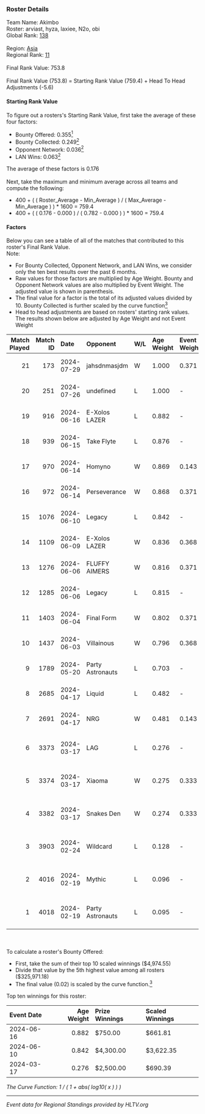 ### Roster Details<br />
Team Name: Akimbo<br />
Roster: arviast, hyza, laxiee, N2o, obi<br />
Global Rank: [138](../standings_global.md)<br />
<br />
Region: [Asia]( ../standings_asia.md)<br />
Regional Rank: [11]( ../standings_asia.md)<br />
<br />
Final Rank Value:  753.8<br />
<br />
Final Rank Value (753.8) = Starting Rank Value (759.4) + Head To Head Adjustments (-5.6)<br />

#### Starting Rank Value<br />
To figure out a rosters's Starting Rank Value, first take the average of these four factors:<br />
- Bounty Offered: 0.355[<sup>1</sup>](#table2)
- Bounty Collected: 0.249[<sup>2</sup>](#table1)
- Opponent Network: 0.036[<sup>2</sup>](#table1)
- LAN Wins: 0.063[<sup>2</sup>](#table1)

The average of these factors is 0.176<br />
<br />
Next, take the maximum and minimum average across all teams and compute the following:<br />
- 400 + ( ( Roster_Average - Min_Average ) / ( Max_Average - Min_Average ) ) * 1600 = 759.4
- 400 + ( ( 0.176 - 0.000 ) / ( 0.782 - 0.000 ) ) * 1600 = 759.4


#### Factors<br />
Below you can see a table of all of the matches that contributed to this roster's Final Rank Value.<br />
Note:<br />

- For Bounty Collected, Opponent Network, and LAN Wins, we consider only the ten best results over the past 6 months.
- Raw values for those factors are multiplied by Age Weight. Bounty and Opponent Network values are also multiplied by Event Weight. The adjusted value is shown in parenthesis.
- The final value for a factor is the total of its adjusted values divided by 10. Bounty Collected is further scaled by the curve function[<sup>3</sup>](#curveFunction)
- Head to head adjustments are based on rosters' starting rank values. The results shown below are adjusted by Age Weight and not Event Weight
<span id="table1"></span><br />


| Match Played | Match ID | Date       | Opponent         | W/L | Age Weight | Event Weight | Bounty Collected | Opponent Network | LAN Wins  | H2H Adj. | Roster                                 |
| -: | -: | :- | :- | :- | :- | :- | :- | :- | :- | -: | :- |
|           21 |      173 | 2024-07-29 | jahsdnmasjdm     | W   | 1.000      | 0.371        | 0.000 (0.000)    | 0.000 (0.000)    | 0 (0.000) |     3.65 | arviast, hyza, laxiee, N2o, obi        |
|           20 |      251 | 2024-07-26 | undefined        | L   | 1.000      | -            | -                | -                | -         |   -24.55 | hyza, kmrn, laxiee, N2o, obi           |
|           19 |      916 | 2024-06-16 | E-Xolos LAZER    | L   | 0.882      | -            | -                | -                | -         |   -13.42 | calamity, kralz , laxiee, N2o, obi     |
|           18 |      939 | 2024-06-15 | Take Flyte       | L   | 0.876      | -            | -                | -                | -         |   -18.08 | calamity, kralz , laxiee, N2o, obi     |
|           17 |      970 | 2024-06-14 | Homyno           | W   | 0.869      | 0.143        | 0.007 (0.001)    | 0.165 (0.020)    | 0 (0.000) |     9.12 | calamity, kralz , laxiee, N2o, obi     |
|           16 |      972 | 2024-06-14 | Perseverance     | W   | 0.868      | 0.371        | 0.004 (0.001)    | 0.253 (0.081)    | 0 (0.000) |    11.63 | calamity, kralz , laxiee, N2o, obi     |
|           15 |     1076 | 2024-06-10 | Legacy           | L   | 0.842      | -            | -                | -                | -         |    -5.61 | calamity, kralz , laxiee, N2o, obi     |
|           14 |     1109 | 2024-06-09 | E-Xolos LAZER    | W   | 0.836      | 0.368        | 0.011 (0.003)    | 0.367 (0.113)    | 0 (0.000) |    12.73 | calamity, kralz , laxiee, N2o, obi     |
|           13 |     1276 | 2024-06-06 | FLUFFY AIMERS    | W   | 0.816      | 0.371        | 0.003 (0.001)    | 0.283 (0.086)    | 0 (0.000) |    10.27 | calamity, kralz , laxiee, N2o, obi     |
|           12 |     1285 | 2024-06-06 | Legacy           | L   | 0.815      | -            | -                | -                | -         |    -5.37 | calamity, kralz , laxiee, N2o, obi     |
|           11 |     1403 | 2024-06-04 | Final Form       | W   | 0.802      | 0.371        | 0.003 (0.001)    | 0.068 (0.020)    | 0 (0.000) |     8.53 | calamity, kralz , laxiee, N2o, obi     |
|           10 |     1437 | 2024-06-03 | Villainous       | W   | 0.796      | 0.368        | 0.003 (0.001)    | 0.000 (0.000)    | 0 (0.000) |     5.66 | calamity, kralz , laxiee, N2o, obi     |
|            9 |     1789 | 2024-05-20 | Party Astronauts | L   | 0.703      | -            | -                | -                | -         |    -6.23 | calamity, kralz , laxiee, N2o, obi     |
|            8 |     2685 | 2024-04-17 | Liquid           | L   | 0.482      | -            | -                | -                | -         |    -0.23 | calamity, kralz , laxiee, N2o, obi     |
|            7 |     2691 | 2024-04-17 | NRG              | W   | 0.481      | 0.143        | 0.020 (0.001)    | 0.538 (0.037)    | 0 (0.000) |     9.88 | calamity, kralz , laxiee, N2o, obi     |
|            6 |     3373 | 2024-03-17 | LAG              | L   | 0.276      | -            | -                | -                | -         |    -3.23 | arviast, C4LLM3SU3, calamity, N2o, obi |
|            5 |     3374 | 2024-03-17 | Xiaoma           | W   | 0.275      | 0.333        | 0.001 (0.000)    | 0.011 (0.001)    | 1 (0.275) |     2.02 | arviast, C4LLM3SU3, calamity, N2o, obi |
|            4 |     3382 | 2024-03-17 | Snakes Den       | W   | 0.274      | 0.333        | 0.000 (0.000)    | 0.000 (0.000)    | 1 (0.274) |     1.03 | arviast, C4LLM3SU3, calamity, N2o, obi |
|            3 |     3903 | 2024-02-24 | Wildcard         | L   | 0.128      | -            | -                | -                | -         |    -1.21 | C4LLM3SU3, calamity, laxiee, N2o, obi  |
|            2 |     4016 | 2024-02-19 | Mythic           | L   | 0.096      | -            | -                | -                | -         |    -1.36 | C4LLM3SU3, calamity, laxiee, N2o, obi  |
|            1 |     4018 | 2024-02-19 | Party Astronauts | L   | 0.095      | -            | -                | -                | -         |    -0.83 | C4LLM3SU3, calamity, laxiee, N2o, obi  |

<br />
<span id="table2"></span><br />
To calculate a roster's Bounty Offered:<br />

- First, take the sum of their top 10 scaled winnings ($4,974.55)
- Divide that value by the 5th highest value among all rosters ($325,971.18)
- The final value (0.02) is scaled by the curve function.[<sup>3</sup>](#curveFunction)

Top ten winnings for this roster:<br />

| Event Date | Age Weight | Prize Winnings | Scaled Winnings |
| :- | -: | :- | :- |
| 2024-06-16 |      0.882 | $750.00        | $661.81         |
| 2024-06-10 |      0.842 | $4,300.00      | $3,622.35       |
| 2024-03-17 |      0.276 | $2,500.00      | $690.39         |


<span id="curveFunction"></span>_The Curve Function: 1 / ( 1 + abs( log10( x ) ) )_<br />

---
_Event data for Regional Standings provided by HLTV.org_<br />
